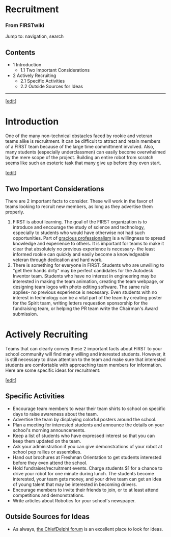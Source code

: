 # Recruitment

### From FIRSTwiki

Jump to: navigation, search

## Contents

  * 1 Introduction
    * 1.1 Two Important Considerations
  * 2 Actively Recruiting
    * 2.1 Specific Activities
    * 2.2 Outside Sources for Ideas  
---  
  
[[edit](/index.php?title=Recruitment&action=edit&section=1 "Edit section:
Introduction" )]

# Introduction

One of the many non-technical obstacles faced by rookie and veteran teams
alike is recruitment. It can be difficult to attract and retain members of a
FIRST team because of the large time committment involved. Also, many students
(especially underclassmen) can easily become overwhelmed by the mere scope of
the project. Building an entire robot from scratch seems like such an esoteric
task that many give up before they even start.

[[edit](/index.php?title=Recruitment&action=edit&section=2 "Edit section: Two
Important Considerations" )]

## Two Important Considerations

There are 2 important facts to consider. These will work in the favor of teams
looking to recruit new members, as long as they advertise them properly.

  1. FIRST is about learning. The goal of the FIRST organization is to introduce and encourage the study of science and technology, especially to students who would have otherwise not had such opportunities. Part of [gracious professionalism](/index.php/Gracious_professionalism "Gracious professionalism" ) is a willingness to spread knowledge and experience to others. It is important for teams to make it clear that absolutely no previous experience is necessary- the least informed rookie can quickly and easily become a knowledgeable veteran through dedication and hard work. 
  2. There is something for everyone in FIRST. Students who are unwilling to "get their hands dirty" may be perfect candidates for the Autodesk Inventor team. Students who have no interest in engineering may be interested in making the team animation, creating the team webpage, or designing team logos with photo editing software. The same rule applies- no previous experience is necessary. Even students with no interest in technology can be a vital part of the team by creating poster for the Spirit team, writing letters requestion sponsorship for the fundraising team, or helping the PR team write the Chairman's Award submission. 


# Actively Recruiting

Teams that can clearly convey these 2 important facts about FIRST to your
school community will find many willing and interested students. However, it
is still necessary to draw attention to the team and make sure that interested
students are comfortable with approaching team members for information. Here
are some specific ideas for recruitment:

[[edit](/index.php?title=Recruitment&action=edit&section=4 "Edit section:
Specific Activities" )]

## Specific Activities

  * Encourage team members to wear their team shirts to school on specific days to raise awareness about the team. 
  * Advertise the team by displaying colorful posters around the school. 
  * Plan a meeting for interested students and announce the details on your school's morning announcements. 
  * Keep a list of students who have expressed interest so that you can keep them updated on the team. 
  * Ask your administration if you can give demonstrations of your robot at school pep rallies or assemblies. 
  * Hand out brochures at Freshman Orientation to get students interested before they even attend the school. 
  * Hold fundraiser/recruitment events. Charge students $1 for a chance to drive your robot for one minute during lunch. The students become interested, your team gets money, and your drive team can get an idea of young talent that may be interested in becoming drivers. 
  * Encourage members to invite their friends to join, or to at least attend competitions and demonstrations. 
  * Write articles about Robotics for your school's newspaper. 


## Outside Sources for Ideas

  * As always, [the ChiefDelphi forum](/index.php/ChiefDelphi "ChiefDelphi" ) is an excellent place to look for ideas. 

